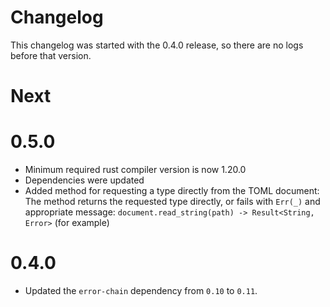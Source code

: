 # Changelog

This changelog was started with the 0.4.0 release, so there are no logs before
that version.

# Next

# 0.5.0

* Minimum required rust compiler version is now 1.20.0
* Dependencies were updated
* Added method for requesting a type directly from the TOML document:
  The method returns the requested type directly, or fails with
  `Err(_)` and appropriate message:
  `document.read_string(path) -> Result<String, Error>` (for example)

# 0.4.0

* Updated the `error-chain` dependency from `0.10` to `0.11`.

